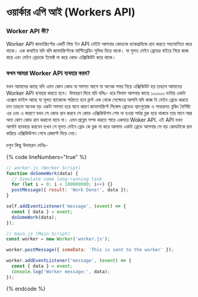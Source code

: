 # ওয়ার্কার এপি আই (Workers API)

### Worker API কী?&#x20;

Worker API জাভাস্ক্রিপ্টের একটি বিল্ড ইন API যেইটা আপনার কোডকে ব্যাকগ্রাউন্ডে রান করতে সহযোগিতা করে থাকে। এক কথাইয় যদি বলি জাভাস্ক্রিপ্টকে মাল্টিথ্রেডিং সুবিধা দিয়ে থাকে। যা মুলত মেইন থ্রেডের বাইরে গিয়ে কাজ করে এবং মেইন থ্রেডকে ইফেক্ট না করে কোড এক্সিকিউট করে থাকে।&#x20;

### কখন আমরা Worker API ব্যবহার করব?

যখন আমাদের কাছে যদি এমন কোন কোড বা সমস্যা আসে যা অনেক সময় নিয়ে এক্সিকিউট হয় তাহলে আমাদের Worker API  ব্যবহার করতে হবে। উদাহরণ দিয়ে যদি বলিঃ- ধরে নিলাম আপনার কাছে ১০০০০০ ডাটার একটা এক্সেল ফাইল আছে যা মূলত ব্যাকেন্ডে পাঠাতে হবে ফ্রন্ট এন্ড থেকে সেক্ষেত্রে আপনি যদি কাজ টা মেইন থ্রেডে করতে চান তাহলে অনেক বড় একটা সমস্যা হয়ে যাবে কারণ জাভাসস্ক্রিপ্ট সিঙ্গেল থ্রেডেড ল্যাংগুয়েজ ও সাধারনত ব্লকিং বৈশিষ্ট্য এর এবং এ কারণে যখন সে কোড রান করবে সে কোড এক্সিকিউশন শেষ না হওয়া পর্যন্ত ব্লক হয়ে থাকবে তার মানে আর অন্য কোণ কোড রান করানো যাবে না। এমন প্রব্লেম সল্ভ করতে পারে একমাত্র Woker API. এই API যখন আপনি ব্যাবহার করবেন তখন সে মূলত মেইন থ্রেড কে ব্লক না করে আলাদা একটা থ্রেডে আপনার সে বড় কোডটাকে রান করিয়ে এক্সিকিউশন শেষে রেজাল্ট দিয়ে দেয়।&#x20;

চলুন কিছু উদাহরন দেখিঃ-

{% code lineNumbers="true" %}
```javascript
// worker.js (Worker Script)
function doSomeWork(data) {
  // Simulate some long-running task
  for (let i = 0; i < 100000000; i++) {}
  postMessage({ result: 'Work Done!', data });
}

self.addEventListener('message', (event) => {
  const { data } = event;
  doSomeWork(data);
});

// main.js (Main Script)
const worker = new Worker('worker.js');

worker.postMessage({ someData: 'This is sent to the worker' });

worker.addEventListener('message', (event) => {
  const { data } = event;
  console.log('Worker message:', data);
});

```
{% endcode %}
